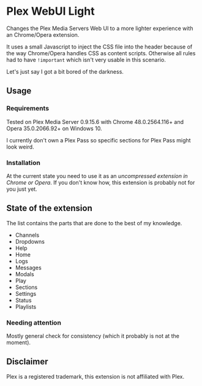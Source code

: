 # Plex WebUI Light

Changes the Plex Media Servers Web UI to a more lighter experience with an Chrome/Opera extension.

It uses a small Javascript to inject the CSS file into the header because of the way Chrome/Opera handles CSS as content scripts. Otherwise all rules had to have ``!important`` which isn't very usable in this scenario.

Let's just say I got a bit bored of the darkness.

## Usage

### Requirements

Tested on Plex Media Server 0.9.15.6 with Chrome 48.0.2564.116+ and Opera 35.0.2066.92+ on Windows 10.

I currently don't own a Plex Pass so specific sections for Plex Pass might look weird.

### Installation

At the current state you need to use it as an *uncompressed extension in Chrome or Opera*. If you don't know how, this extension is probably not for you just yet.

## State of the extension

The list contains the parts that are done to the best of my knowledge.

* Channels
* Dropdowns
* Help
* Home
* Logs
* Messages
* Modals
* Play
* Sections
* Settings
* Status
* Playlists

### Needing attention

Mostly general check for consistency (which it probably is not at the moment).

## Disclaimer

Plex is a registered trademark, this extension is not affiliated with Plex.
